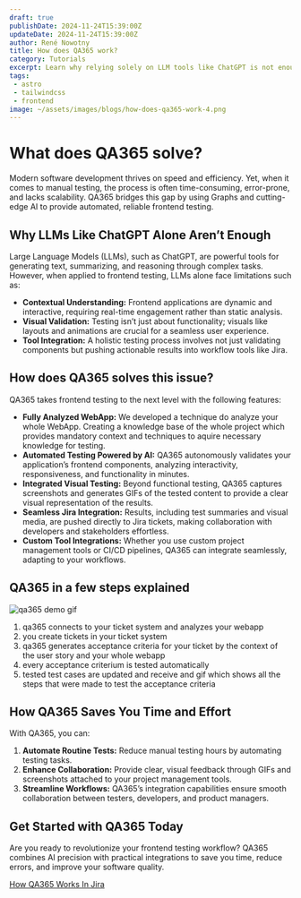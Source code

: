 ```yaml
---
draft: true
publishDate: 2024-11-24T15:39:00Z
updateDate: 2024-11-24T15:39:00Z
author: René Nowotny
title: How does QA365 work?
category: Tutorials
excerpt: Learn why relying solely on LLM tools like ChatGPT is not enough for automated frontend testing and discover what makes QA365 so unique and effective.
tags: 
 - astro
 - tailwindcss
 - frontend
image: ~/assets/images/blogs/how-does-qa365-work-4.png
---
```


<!---
![qa365 demo gif](~/assets/images/qa_demo.gif "QA365 Demo Gif")
-->

# What does QA365 solve?

Modern software development thrives on speed and efficiency. Yet, when it comes to manual testing, the process is often time-consuming, error-prone, and lacks scalability. QA365 bridges this gap by using Graphs and cutting-edge AI to provide automated, reliable frontend testing.

## Why LLMs Like ChatGPT Alone Aren’t Enough

Large Language Models (LLMs), such as ChatGPT, are powerful tools for generating text, summarizing, and reasoning through complex tasks. However, when applied to frontend testing, LLMs alone face limitations such as:

- **Contextual Understanding:** Frontend applications are dynamic and interactive, requiring real-time engagement rather than static analysis.
- **Visual Validation:** Testing isn’t just about functionality; visuals like layouts and animations are crucial for a seamless user experience.
- **Tool Integration:** A holistic testing process involves not just validating components but pushing actionable results into workflow tools like Jira.

## How does QA365 solves this issue?

QA365 takes frontend testing to the next level with the following features:

- **Fully Analyzed WebApp:** We developed a technique do analyze your whole WebApp. Creating a knowledge base of the whole project which provides mandatory context and techniques to aquire necessary knowledge for testing.
- **Automated Testing Powered by AI:** QA365 autonomously validates your application’s frontend components, analyzing interactivity, responsiveness, and functionality in minutes.
- **Integrated Visual Testing:** Beyond functional testing, QA365 captures screenshots and generates GIFs of the tested content to provide a clear visual representation of the results.
- **Seamless Jira Integration:** Results, including test summaries and visual media, are pushed directly to Jira tickets, making collaboration with developers and stakeholders effortless.
- **Custom Tool Integrations:** Whether you use custom project management tools or CI/CD pipelines, QA365 can integrate seamlessly, adapting to your workflows.

## QA365 in a few steps explained

![qa365 demo gif](~/assets/images/qa_demo.gif "QA365 Demo Gif")

1. qa365 connects to your ticket system and analyzes your webapp
2. you create tickets in your ticket system
3. qa365 generates acceptance criteria for your ticket by the context of the user story and your whole webapp
4. every acceptance criterium is tested automatically
5. tested test cases are updated and receive and gif which shows all the steps that were made to test the acceptance criteria


## How QA365 Saves You Time and Effort

With QA365, you can:

1. **Automate Routine Tests:** Reduce manual testing hours by automating testing tasks.
2. **Enhance Collaboration:** Provide clear, visual feedback through GIFs and screenshots attached to your project management tools.
3. **Streamline Workflows:** QA365’s integration capabilities ensure smooth collaboration between testers, developers, and product managers.

## Get Started with QA365 Today

Are you ready to revolutionize your frontend testing workflow? QA365 combines AI precision with practical integrations to save you time, reduce errors, and improve your software quality.

[How QA365 Works In Jira](/how-qa365-works-with-jira)